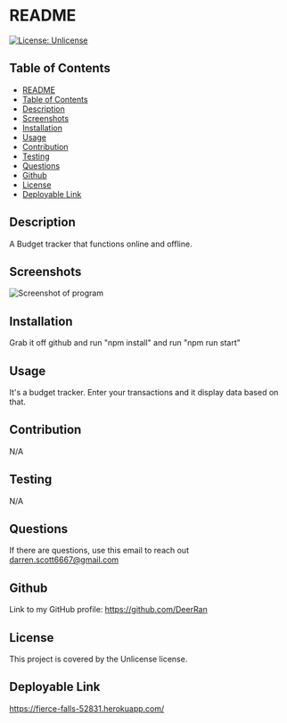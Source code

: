 
# README
[![License: Unlicense](https://img.shields.io/badge/license-Unlicense-green)](http://unlicense.org/)
## Table of Contents   
- [README](#datatitle)
- [Table of Contents](#table-of-contents)
- [Description](#description)
- [Screenshots](#screenshots)
- [Installation](#installation)
- [Usage](#usage)
- [Contribution](#contribution)
- [Testing](#testing)
- [Questions](#questions)
- [Github](#github)
- [License](#license)
- [Deployable Link](#deployable-link)
## Description  
A Budget tracker that functions online and offline.
## Screenshots
![Screenshot of program](https://github.com/DeerRan/TechBlog/blob/main/public/icons/Screenshot1.png?raw=true)
## Installation
Grab it off github and run "npm install" and run "npm run start"
## Usage
It's a budget tracker. Enter your transactions and it display data based on that.
## Contribution
N/A
## Testing
N/A
## Questions
If there are questions, use this email to reach out darren.scott6667@gmail.com
## Github
Link to my GitHub profile: https://github.com/DeerRan
## License
This project is covered by the Unlicense license.
## Deployable Link
https://fierce-falls-52831.herokuapp.com/
